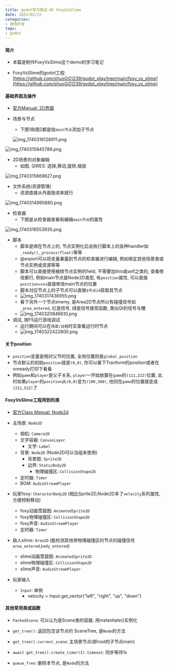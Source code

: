 ```yaml
---
title: godot学习笔记-01 FoxyVsSlime
date: 2025/02/22
categories: 
- 游戏开发
tags:
- godot
---
```


#### 简介

* 本篇是制作FoxyVsSlime这个demo的学习笔记

* FoxyVsSlime的godot工程: [https://github.com/shuoGG1239/godot_play/tree/main/foxy_vs_slime](https://github.com/shuoGG1239/godot_play/tree/main/foxy_vs_slime)



#### 基础界面及操作

* [官方Manual: 2D界面](https://docs.godotengine.org/zh-cn/4.3/tutorials/2d/introduction_to_2d.html#d-workspace)

* 场景与节点

  * 下图1和图2都是给`main节点`添加子节点

  ![img_1740316128911.png](https://s2.loli.net/2025/02/23/cryvfN5nMFBL6DP.png)

![img_1740315945789.png](https://s2.loli.net/2025/02/23/Y9QxdBcybkfNjG1.png)

* 2D场景的对象编辑
  * 如图, QWES: 选择,移动,旋转,缩放

![img_1740315669627.png](https://s2.loli.net/2025/02/23/I9vMBqaPWYZsGF4.png)

* 文件系统(资源管理)
  * 资源直接从外面拖进来就行

![img_1740314995880.png](https://s2.loli.net/2025/02/23/D63gBEwKQnJaWHk.png)



* 检查器
  * 下图是从检查器查看和编辑`main节点`的属性

![img_1740316553935.png](https://s2.loli.net/2025/02/23/UIBNA1Esh2yQ4vJ.png)

* 脚本
  * 脚本是绑在节点上的, 节点实例化后会执行脚本上的各种handler如`_ready()`,`_process(float)`等等
  * @export可以将变量暴露到节点的检查器进行编辑, 例如绑定其他场景类或节点实例或资源等等
  * 脚本可以直接使用被绑节点实例的field, 不需要加this或self之类的, 查看修改都行, 例如main节点是Node2D类型, 有`position`属性, 可以直接`position=xxx`直接修改main节点的位置
  * 脚本对应节点上的子节点可以直接`$节点id`获取其节点
  * ![img_1740317436955.png](https://s2.loli.net/2025/02/23/rhEVwsut1JOc4HU.png)
  * 看下另外一个节点enemy, 是Area2D节点所以有碰撞信号如`_area_entered`, 红是信号, 绿是信号接受函数, 类似Qt的信号与槽
  * ![img_1740320846610.png](https://s2.loli.net/2025/02/23/xvTu2sHfIOZc5FX.png)
* 调试, 按F5运行游戏调试
  * 运行期间可以在`场景/远程`时实查看运行时节点
  * ![img_1740322422800.png](https://s2.loli.net/2025/02/23/Qrqm3otP9cuMOIK.png)



#### 关于position

* `position`变量是相对父节的位置, 全局位置则是`global_position`
* 节点默认的初始`position`就是`(0,0)`, 你可以看下Tranform的position或者在onready打印下看看
* 例如`game`和`player`是父子关系, `player`一开始放置在`game`的`(111,222)`位置, 此时如果`player`的`position`从`(0,0)`变为`(100,300)`, 他则在`game`的位置就变成`(211,522)`了 



#### FoxyVsSlime工程用到的类

* [官方Class Manual: Node2d](https://docs.godotengine.org/zh-cn/4.3/classes/class_node2d.html)

* 主场景: `Node2D`

  * 相机: `Camera2D`
  * 文字容器: `CanvasLayer`
    * 文字: `Label`
  * 背景: `Node2D` (Node2D可以当组来使用)
    * 背景图: `Sprite2D`
    * 边界: `StaticBody2D`
      * 物理碰撞区: `CollisionShape2D`
  * 定时器: `Timer `
  * BGM: `AudioStreamPlayer`

  

* 玩家foxy: `CharacterBody2D` (相比Sprite2D,Node2D多了`velocity`系列属性, 方便控制移动)

  * foxy动画雪碧图: `AnimatedSprite2D`
  * foxy物理碰撞区:  `CollisionShape2D`
  * foxy声音: `AudioStreamPlayer`
  * 定时器: `Timer`

  

* 敌人slime: `Area2D` (能检测其他带物理碰撞区的节点的碰撞信号`area_entered`,`body_entered`)

  * slime动画雪碧图: `AnimatedSprite2D`
  * slime物理碰撞区:  `CollisionShape2D`
  * slime声音: `AudioStreamPlayer`

  

* 玩家输入

  * `Input`: 单例
    * velocity = Input.get_vector("left", "right", "up", "down")



#### 其他常用类或函数

* `PackedScene`: 可以认为是Scene类的容器, 用instantiate()实例化

* `get_tree()`: 返回包含该节点的 SceneTree, 是`Node`的方法
* `get_tree().current_scene`: 主场景节点(即root的子节点main)
* `await get_tree().create_timer(1).timeout`: 同步等待1s
* `queue_free`: 删除本节点, 是`Node`的方法